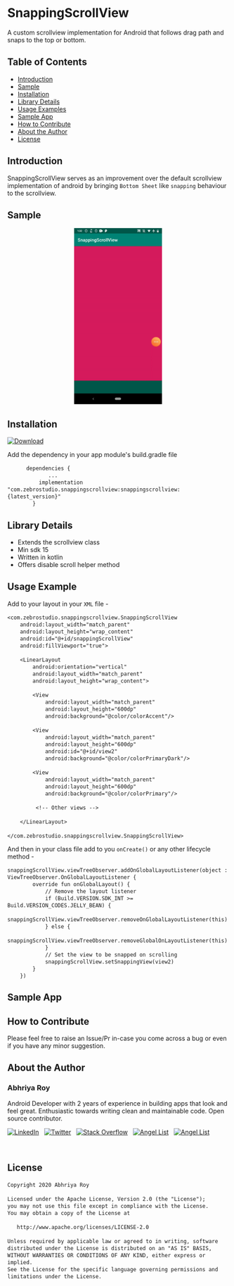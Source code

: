 # SnappingScrollView
A custom scrollview implementation for Android that follows drag path and snaps to the top or bottom.

## Table of Contents
 - [Introduction](#introduction)
 - [Sample](#sample)
 - [Installation](#installation)
 - [Library Details](#library-details)
 - [Usage Examples](#usage-examples)
 - [Sample App](#sample-app)
 - [How to Contribute](#how-to-contribute)
 - [About the Author](#about-the-author)
 - [License](#license)
 
## Introduction
  
  SnappingScrollView serves as an improvement over the default scrollview implementation of android by bringing `Bottom Sheet` like `snapping` behaviour to the scrollview.
 
## Sample
<p align="center">
  <img height="400" src="snappingScroll.gif">
</p>
  
## Installation

[![Download](https://api.bintray.com/packages/abhriyaroy/SnappingScrollView/snappingscrollview/images/download.svg)](https://bintray.com/abhriyaroy/SnappingScrollView/snappingscrollview/_latestVersion)

  Add the dependency in your app module's build.gradle file
          
          dependencies {
		         ...
	          implementation "com.zebrostudio.snappingscrollview:snappingscrollview:{latest_version}"
	        }
   
## Library Details

  - Extends the scrollview class
  - Min sdk 15
  - Written in kotlin
  - Offers disable scroll helper method

## Usage Example

  Add to your layout in your `XML` file -

	<com.zebrostudio.snappingscrollview.SnappingScrollView
        android:layout_width="match_parent"
        android:layout_height="wrap_content"
        android:id="@+id/snappingScrollView"
        android:fillViewport="true">

        <LinearLayout
            android:orientation="vertical"
            android:layout_width="match_parent"
            android:layout_height="wrap_content">

            <View
                android:layout_width="match_parent"
                android:layout_height="600dp"
                android:background="@color/colorAccent"/>

            <View
                android:layout_width="match_parent"
                android:layout_height="600dp"
                android:id="@+id/view2"
                android:background="@color/colorPrimaryDark"/>

            <View
                android:layout_width="match_parent"
                android:layout_height="600dp"
                android:background="@color/colorPrimary"/>
                
             <!-- Other views -->

        </LinearLayout>

    </com.zebrostudio.snappingscrollview.SnappingScrollView>

  And then in your class file add to you `onCreate()` or any other lifecycle method -

  	snappingScrollView.viewTreeObserver.addOnGlobalLayoutListener(object : ViewTreeObserver.OnGlobalLayoutListener {
            override fun onGlobalLayout() {
	    	    // Remove the layout listener
                if (Build.VERSION.SDK_INT >= Build.VERSION_CODES.JELLY_BEAN) {
                    snappingScrollView.viewTreeObserver.removeOnGlobalLayoutListener(this)
                } else {
                    snappingScrollView.viewTreeObserver.removeGlobalOnLayoutListener(this)
                }
		        // Set the view to be snapped on scrolling
                snappingScrollView.setSnappingView(view2)
            }
        })

## Sample App
 
## How to Contribute

  Please feel free to raise an Issue/Pr in-case you come across a bug or even if you have any minor suggestion.

## About the Author

### Abhriya Roy

 Android Developer with 2 years of experience in building apps that look and feel great. 
 Enthusiastic towards writing clean and maintainable code.
 Open source contributor.

 <a href="https://www.linkedin.com/in/abhriya-roy/"><img src="https://i.imgur.com/toWXOAd.png" alt="LinkedIn" width=40 height=40></a>     &nbsp;
 <a href="https://twitter.com/AbhriyaR"><img src="https://i.imgur.com/ymEo5Iy.png" alt="Twitter" width=42 height=40></a> 
 &nbsp;
 <a href="https://stackoverflow.com/users/6197251/abhriya-roy"><img src="https://i.imgur.com/JakJaHP.png" alt="Stack Overflow" width=40  height=40></a> 
 &nbsp;
 <a href="https://angel.co/abhriya-roy?public_profile=1"><img src="https://i.imgur.com/TiwMDMK.png" alt="Angel List" width=40  height=40></a>
 &nbsp;
 <a href="https://play.google.com/store/apps/developer?id=Zebro+Studio"><img src="https://i.imgur.com/Rj1IsYI.png" alt="Angel List" width=40  height=40></a>

 <br>

## License

    Copyright 2020 Abhriya Roy

    Licensed under the Apache License, Version 2.0 (the "License");
    you may not use this file except in compliance with the License.
    You may obtain a copy of the License at

       http://www.apache.org/licenses/LICENSE-2.0

    Unless required by applicable law or agreed to in writing, software
    distributed under the License is distributed on an "AS IS" BASIS,
    WITHOUT WARRANTIES OR CONDITIONS OF ANY KIND, either express or implied.
    See the License for the specific language governing permissions and
    limitations under the License.
